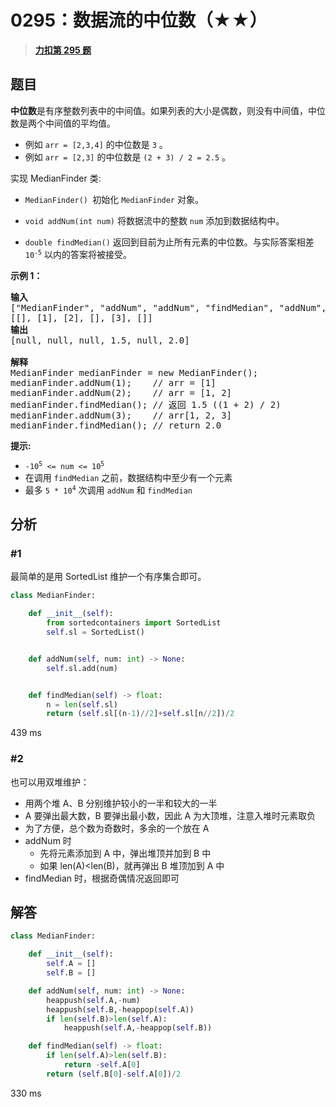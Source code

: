 # 0295：数据流的中位数（★★）


> <u>**[力扣第 295 题](https://leetcode.cn/problems/find-median-from-data-stream/)**</u>

## 题目

<p><strong>中位数</strong>是有序整数列表中的中间值。如果列表的大小是偶数，则没有中间值，中位数是两个中间值的平均值。</p>

<ul>
<li>例如 <code>arr = [2,3,4]</code> 的中位数是 <code>3</code> 。</li>
<li>例如 <code>arr = [2,3]</code> 的中位数是 <code>(2 + 3) / 2 = 2.5</code> 。</li>
</ul>

<p>实现 MedianFinder 类:</p>

<ul>
<li>
<p><code>MedianFinder() </code>初始化 <code>MedianFinder</code> 对象。</p>
</li>
<li>
<p><code>void addNum(int num)</code> 将数据流中的整数 <code>num</code> 添加到数据结构中。</p>
</li>
<li>
<p><code>double findMedian()</code> 返回到目前为止所有元素的中位数。与实际答案相差 <code>10<sup>-5</sup></code> 以内的答案将被接受。</p>
</li>
</ul>

<p><strong>示例 1：</strong></p>

<pre>
<strong>输入</strong>
["MedianFinder", "addNum", "addNum", "findMedian", "addNum", "findMedian"]
[[], [1], [2], [], [3], []]
<strong>输出</strong>
[null, null, null, 1.5, null, 2.0]

<strong>解释</strong>
MedianFinder medianFinder = new MedianFinder();
medianFinder.addNum(1);    // arr = [1]
medianFinder.addNum(2);    // arr = [1, 2]
medianFinder.findMedian(); // 返回 1.5 ((1 + 2) / 2)
medianFinder.addNum(3);    // arr[1, 2, 3]
medianFinder.findMedian(); // return 2.0</pre>

<p><strong>提示:</strong></p>

<ul>
<li><code>-10<sup>5</sup> &lt;= num &lt;= 10<sup>5</sup></code></li>
<li>在调用 <code>findMedian</code> 之前，数据结构中至少有一个元素</li>
<li>最多 <code>5 * 10<sup>4</sup></code> 次调用 <code>addNum</code> 和 <code>findMedian</code></li>
</ul>


## 分析

### #1

最简单的是用 SortedList 维护一个有序集合即可。

```python
class MedianFinder:

    def __init__(self):
        from sortedcontainers import SortedList
        self.sl = SortedList()


    def addNum(self, num: int) -> None:
        self.sl.add(num)


    def findMedian(self) -> float:
        n = len(self.sl)
        return (self.sl[(n-1)//2]+self.sl[n//2])/2
```
439 ms

### #2

也可以用双堆维护：
- 用两个堆 A、B 分别维护较小的一半和较大的一半
- A 要弹出最大数，B 要弹出最小数，因此 A 为大顶堆，注意入堆时元素取负
- 为了方便，总个数为奇数时，多余的一个放在 A
- addNum 时
	- 先将元素添加到 A 中，弹出堆顶并加到 B 中
	- 如果 len(A)<len(B)，就再弹出 B 堆顶加到 A 中 
- findMedian 时，根据奇偶情况返回即可
        

## 解答

```python
class MedianFinder:

    def __init__(self):
        self.A = []
        self.B = []

    def addNum(self, num: int) -> None:
        heappush(self.A,-num)
        heappush(self.B,-heappop(self.A))
        if len(self.B)>len(self.A):
            heappush(self.A,-heappop(self.B))

    def findMedian(self) -> float:
        if len(self.A)>len(self.B):
            return -self.A[0]
        return (self.B[0]-self.A[0])/2
```
330 ms

